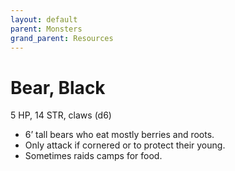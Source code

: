```yaml
---
layout: default
parent: Monsters
grand_parent: Resources
---
```


# Bear, Black

5 HP, 14 STR, claws (d6)

- 6’ tall bears who eat mostly berries and roots.
- Only attack if cornered or to protect their young.
- Sometimes raids camps for food.
